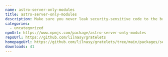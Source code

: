 ```yaml
---
name: astro-server-only-modules
title: astro-server-only-modules
description: Make sure you never leak security-sensitive code to the browser.
categories:
  - uncategorized
npmUrl: https://www.npmjs.com/package/astro-server-only-modules
repoUrl: https://github.com/lilnasy/gratelets
homepageUrl: https://github.com/lilnasy/gratelets/tree/main/packages/server-only-modules
downloads: 41
---
```

